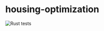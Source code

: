 # housing-optimization
![Rust tests](https://github.com/ChoateProgrammingUnion/housing-optimization/workflows/Rust%20tests/badge.svg)
